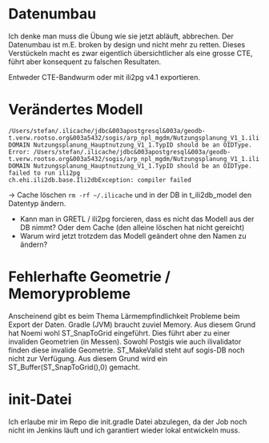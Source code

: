 # Datenumbau
Ich denke man muss die Übung wie sie jetzt abläuft, abbrechen. Der Datenumbau ist m.E. broken by design und nicht mehr zu retten. Dieses Verstückeln macht es zwar eigentlich übersichtlicher als eine grosse CTE, führt aber konsequent zu falschen Resultaten.

Entweder CTE-Bandwurm oder mit ili2pg v4.1 exportieren.



# Verändertes Modell

```
/Users/stefan/.ilicache/jdbc&003apostgresql&003a/geodb-t.verw.rootso.org&003a5432/sogis/arp_npl_mgdm/Nutzungsplanung_V1_1.ili:47:Domain DOMAIN Nutzungsplanung_Hauptnutzung_V1_1.TypID should be an OIDType.
Error: /Users/stefan/.ilicache/jdbc&003apostgresql&003a/geodb-t.verw.rootso.org&003a5432/sogis/arp_npl_mgdm/Nutzungsplanung_V1_1.ili:47:Domain DOMAIN Nutzungsplanung_Hauptnutzung_V1_1.TypID should be an OIDType.
failed to run ili2pg
ch.ehi.ili2db.base.Ili2dbException: compiler failed
```

-> Cache löschen `rm -rf ~/.ilicache` und in der DB in t_ili2db_model den Datentyp ändern. 
- Kann man in GRETL / ili2pg forcieren, dass es nicht das Modell aus der DB nimmt? Oder dem Cache (den alleine löschen hat nicht gereicht)
- Warum wird jetzt trotzdem das Modell geändert ohne den Namen zu ändern?

# Fehlerhafte Geometrie / Memoryprobleme
Anscheinend gibt es beim Thema Lärmempfindlichkeit Probleme beim Export der Daten. Gradle (JVM) braucht zuviel Memory. Aus diesem Grund hat Noemi wohl ST_SnapToGrid eingeführt. Dies führt aber zu einer invaliden Geometrien (in Messen). Sowohl Postgis wie auch ilivalidator finden diese invalide Geometrie. ST_MakeValid steht auf sogis-DB noch nicht zur Verfügung. Aus diesem Grund wird ein ST_Buffer(ST_SnapToGrid(),0) gemacht.

# init-Datei
Ich erlaube mir im Repo die init.gradle Datei abzulegen, da der Job noch nicht im Jenkins läuft und ich garantiert wieder lokal entwickeln muss.
